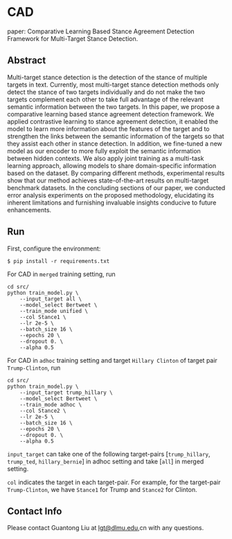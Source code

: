 # CAD

paper: Comparative Learning Based Stance Agreement Detection Framework for Multi-Target Stance Detection.

## Abstract

Multi-target stance detection is the detection of the stance of multiple targets in text. Currently, most multi-target stance detection methods only detect the stance of two targets individually and do not make the two targets complement each other to take full advantage of the relevant semantic information between the two targets. In this paper, we propose a comparative learning based stance agreement detection framework. We applied contrastive learning to stance agreement detection, it enabled the model to learn more information about the features of the target and to strengthen the links between the semantic information of the targets so that they assist each other in stance detection. In addition, we fine-tuned a new model as our encoder to more fully exploit the semantic information between hidden contexts. We also apply joint training as a multi-task learning approach, allowing models to share domain-specific information based on the dataset. By comparing different methods, experimental results show that our method achieves state-of-the-art results on multi-target benchmark datasets. In the concluding sections of our paper, we conducted error analysis experiments on the proposed methodology, elucidating its inherent limitations and furnishing invaluable insights conducive to future enhancements.

## Run

First, configure the environment:
```
$ pip install -r requirements.txt
```
For CAD in `merged` training setting, run
```
cd src/
python train_model.py \
    --input_target all \
    --model_select Bertweet \
    --train_mode unified \
    --col Stance1 \
    --lr 2e-5 \
    --batch_size 16 \
    --epochs 20 \
    --dropout 0. \
    --alpha 0.5
```
For CAD in `adhoc` training setting and target `Hillary Clinton` of target pair `Trump-Clinton`, run
```
cd src/
python train_model.py \
    --input_target trump_hillary \
    --model_select Bertweet \
    --train_mode adhoc \
    --col Stance2 \
    --lr 2e-5 \
    --batch_size 16 \
    --epochs 20 \
    --dropout 0. \
    --alpha 0.5
```
`input_target` can take one of the following target-pairs [`trump_hillary`, `trump_ted`, `hillary_bernie`] in adhoc setting and take [`all`] in merged setting.

`col` indicates the target in each target-pair. For example, for the target-pair `Trump-Clinton`, we have `Stance1` for Trump and `Stance2` for Clinton.

## Contact Info

Please contact Guantong Liu at lgt@dlmu.edu,cn with any questions.
